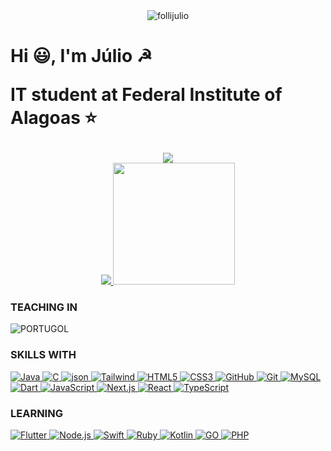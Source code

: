<main>
    <div id="TOP">
        <div align="center">
            <img src="https://komarev.com/ghpvc/?username=follijulio&label=Visitas%20&color=0e75b6&style=flat" alt="follijulio" />
        </div>
        <h1>
            <p>
                Hi 😃, I'm Júlio ☭
            </p>
            <p>
                IT student at Federal Institute of Alagoas ⭐
            </p>
        </h1>
    </div>
    <div align="center">
        <a href="https://github.com/follijulio">
            <img src="https://github-readme-streak-stats.herokuapp.com/?user=follijulio&theme=dark&hide_border=false">
            </br>
           <img src="https://github-readme-stats.vercel.app/api?username=follijulio&theme=dark&show_icons=true&hide_border=false&count_private=true">
            <img height="195em" src="https://github-readme-stats.vercel.app/api/top-langs/?username=follijulio&layout=compact&langs_count=16&theme=dark&include_all_commits=true&count_private=true"/>
        </a>
    </div>
    <div>
        <div align="left">
            <h3>TEACHING IN</h3>
<img alt="PORTUGOL" src="https://img.shields.io/badge/PORTUGOL-23121011.svg?&style=for-the-badge&logo=portugol&logoColor=white&color=000">
        </div>
        <div align="left">
            <h3>SKILLS WITH</h3>
             <a href="https://github.com/follijulio">
<img alt="Java" src="https://img.shields.io/badge/Java-000000?style=for-the-badge&logo=java&logoColor=white">
<img alt="C" src="https://img.shields.io/badge/C-000000?style=for-the-badge&logo=c&logoColor=white&Color=black">
<img alt="json" src="https://img.shields.io/badge/json-000000?style=for-the-badge&logo=json&logoColor=white&Color=black">
<img alt="Tailwind" src="https://img.shields.io/badge/Tailwind_CSS-000000?style=for-the-badge&logo=tailwind-css&logoColor=white&Color=black">
<img alt="HTML5" src="https://img.shields.io/badge/html5-000000.svg?&style=for-the-badge&logo=html5&logoColor=white&Color=000000">
<img alt="CSS3" src="https://img.shields.io/badge/css3%20-000000.svg?&style=for-the-badge&logo=css3&logoColor=white&Color=black">
<img alt="GitHub" src="https://img.shields.io/badge/github%20-%23121011?.svg?&style=for-the-badge&logo=github&logoColor=white&color=black">
<img alt="Git" src="https://img.shields.io/badge/git%20-000000.svg?&style=for-the-badge&logo=git&logoColor=white&Color=black">
<img alt="MySQL" src="https://img.shields.io/badge/MySQL-000000.svg?&style=for-the-badge&logoColor=white&logo=MySQL&Color=black">
<img alt="Dart" src="https://img.shields.io/badge/dart-23121011.svg?&style=for-the-badge&logo=dart&logoColor=white&color=000"> 
<img alt="JavaScript" src="https://img.shields.io/badge/JavaScript-F7DF1E?style=for-the-badge&logo=javascript&logoColor=white&color=000">
<img alt="Next.js" src="https://img.shields.io/badge/Next.js-000000?style=for-the-badge&logo=Next.js&logoColor=white&Color=black">
<img alt="React" src="https://img.shields.io/badge/React-000000?style=for-the-badge&logoColor=white&logo=React&Color=black">
<img alt="TypeScript" src="https://img.shields.io/badge/TypeScript-007ACC?style=for-the-badge&logo=typescript&logoColor=white&color=000">
                 <a>
            </div> 
            <div>
            <h3>LEARNING</h3>
                 <a href="https://github.com/follijulio">
<img alt="Flutter" src="https://img.shields.io/badge/flutter-23121011.svg?&style=for-the-badge&logo=flutter&logoColor=white&color=000">
<img alt="Node.js" src="https://img.shields.io/badge/Node.js-000000?style=for-the-badge&logo=nodedotjs&logoColor=white&Color=black">
<img alt="Swift" src="https://img.shields.io/badge/swift-23121011.svg?&style=for-the-badge&logo=swift&logoColor=white&color=000">
<img alt="Ruby" src="https://img.shields.io/badge/ruby-23121011.svg?&style=for-the-badge&logo=ruby&logoColor=white&color=000">            
<img alt="Kotlin" src="https://img.shields.io/badge/Kotlin-191920?style=for-the-badge&logoColor=white&logo=Kotlin&color=000">
<img alt="GO" src="https://img.shields.io/badge/go-23121011.svg?&style=for-the-badge&logo=go&logoColor=white&color=000">
<img alt="PHP" src="https://img.shields.io/badge/PHP-23121011.svg?&style=for-the-badge&logo=php&logoColor=white&color=000">
                 <a>
            </div>
    </div>
</main>
